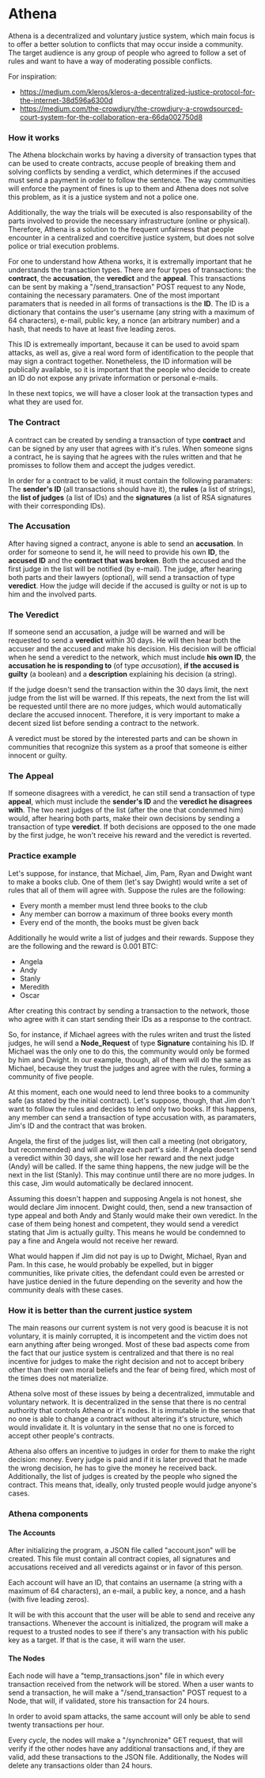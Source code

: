 # Athena
Athena is a decentralized and voluntary justice system, which main focus is to offer a better solution to conflicts that may occur inside a community. The target audience is any group of people who agreed to follow a set of rules and want to have a way of moderating possible conflicts.

For inspiration: 

* https://medium.com/kleros/kleros-a-decentralized-justice-protocol-for-the-internet-38d596a6300d
* https://medium.com/the-crowdjury/the-crowdjury-a-crowdsourced-court-system-for-the-collaboration-era-66da002750d8

### How it works
The Athena blockchain works by having a diversity of transaction types that can be used to create contracts, accuse people of breaking them and solving conflicts by sending a verdict, which determines if the accused must send a payment in order to follow the sentence. The way communities will enforce the payment of fines is up to them and Athena does not solve this problem, as it is a justice system and not a police one. 

Additionally, the way the trials will be executed is also responsability of the parts involved to provide the necessary infrastructure (online or physical). Therefore, Athena is a solution to the frequent unfairness that people encounter in a centralized and coercitive justice system, but does not solve police or trial execution problems.

For one to understand how Athena works, it is extremally important that he understands the transaction types. There are four types of transactions: the **contract**, the **accusation**, the **veredict** and the **appeal**. This transactions can be sent by making a "/send_transaction" POST request to any Node, containing the necessary paramaters. One of the most important paramaters that is needed in all forms of transactions is the **ID**. The ID is a dictionary that contains the user's username (any string with a maximum of 64 characters), e-mail, public key, a nonce (an arbitrary number) and a hash, that needs to have at least five leading zeros.

This ID is extremeally important, because it can be used to avoid spam attacks, as well as, give a real word form of identification to the people that may sign a contract together. Nonetheless, the ID information will be publically available, so it is important that the people who decide to create an ID do not expose any private information or personal e-mails.

In these next topics, we will have a closer look at the transaction types and what they are used for.

### The Contract
A contract can be created by sending a transaction of type **contract** and can be signed by any user that agrees with it's rules. When someone signs a contract, he is saying that he agrees with the rules written and that he promisses to follow them and accept the judges veredict. 

In order for a contract to be valid, it must contain the following paramaters: The **sender's ID** (all transactions should have it), the **rules** (a list of strings), the **list of judges** (a list of IDs) and the **signatures** (a list of RSA signatures with their corresponding IDs).

### The Accusation
After having signed a contract, anyone is able to send an **accusation**. In order for someone to send it, he will need to provide his own **ID**, the **accused ID** and the **contract that was broken**. Both the accused and the first judge in the list will be notified (by e-mail). The judge, after hearing both parts and their lawyers (optional), will send a transaction of type **veredict**. How the judge will decide if the accused is guilty or not is up to him and the involved parts.

### The Veredict
If someone send an accusation, a judge will be warned and will be requested to send a **veredict** within 30 days. He will then hear both the accuser and the accused and make his decision. His decision will be official when he send a veredict to the network, which must include **his own ID**, the **accusation he is responding to** (of type *accusation*), **if the accused is guilty** (a boolean) and a **description** explaining his decision (a string). 

If the judge doesn't send the transaction within the 30 days limit, the next judge from the list will be warned. If this repeats, the next from the list will be requested until there are no more judges, which would automatically declare the accused innocent. Therefore, it is very important to make a decent sized list before sending a contract to the network.

A veredict must be stored by the interested parts and can be shown in communities that recognize this system as a proof that someone is either innocent or guilty.

### The Appeal
If someone disagrees with a veredict, he can still send a transaction of type **appeal**, which must include the **sender's ID** and the **veredict he disagrees with**. The two next judges of the list (after the one that condenmed him) would, after hearing both parts, make their own decisions by sending a transaction of type **veredict**. If both decisions are opposed to the one made by the first judge, he won't receive his reward and the veredict is reverted.

### Practice example
Let's suppose, for instance, that Michael, Jim, Pam, Ryan and Dwight want to make a books club. One of them (let's say Dwight) would write a set of rules that all of them will agree with. Suppose the rules are the following:

* Every month a member must lend three books to the club
* Any member can borrow a maximum of three books every month
* Every end of the month, the books must be given back

Additionally he would write a list of judges and their rewards. Suppose they are the following and the reward is 0.001 BTC:

* Angela
* Andy
* Stanly
* Meredith
* Oscar

After creating this contract by sending a transaction to the network, those who agree with it can start sending their IDs as a response to the contract.

So, for instance, if Michael agrees with the rules writen and trust the listed judges, he will send a **Node_Request** of type **Signature** containing his ID. If Michael was the only one to do this, the community would only be formed by him and Dwight. In our example, though, all of them will do the same as Michael, because they trust the judges and agree with the rules, forming a community of five people.

At this moment, each one would need to lend three books to a community safe (as stated by the initial contract). Let's suppose, though, that Jim don't want to follow the rules and decides to lend only two books. If this happens, any member can send a transaction of type accusation with, as paramaters, Jim's ID and the contract that was broken. 

Angela, the first of the judges list, will then call a meeting (not obrigatory, but recommended) and will analyze each part's side. If Angela doesn't send a veredict within 30 days, she will lose her reward and the next judge (Andy) will be called. If the same thing happens, the new judge will be the next in the list (Stanly). This may continue until there are no more judges. In this case, Jim would automatically be declared innocent.

Assuming this doesn't happen and supposing Angela is not honest, she would declare Jim innocent. Dwight could, then, send a new transaction of type appeal and both Andy and Stanly would make their own veredict. In the case of them being honest and competent, they would send a veredict stating that Jim is actually guilty. This means he would be condemned to pay a fine and Angela would not receive her reward. 

What would happen if Jim did not pay is up to Dwight, Michael, Ryan and Pam. In this case, he would probably be expelled, but in bigger communities, like private cities, the defendant could even be arrested or have justice denied in the future depending on the severity and how the community deals with these cases.

### How it is better than the current justice system
The main reasons our current system is not very good is beacuse it is not voluntary, it is mainly corrupted, it is incompetent and the victim does not earn anything after being wronged. Most of these bad aspects come from the fact that our justice system is centralized and that there is no real incentive for judges to make the right decision and not to accept bribery other than their own moral beliefs and the fear of being fired, which most of the times does not materialize. 

Athena solve most of these issues by being a decentralized, immutable and voluntary network. It is decentralized in the sense that there is no central authority that controls Athena or it's nodes. It is immutable in the sense that no one is able to change a contract without altering it's structure, which would invalidate it. It is voluntary in the sense that no one is forced to accept other people's contracts. 

Athena also offers an incentive to judges in order for them to make the right decision: money. Every judge is paid and if it is later proved that he made the wrong decision, he has to give the money he received back. Additionally, the list of judges is created by the people who signed the contract. This means that, ideally, only trusted people would judge anyone's cases.

### Athena components

#### The Accounts
After initializing the program, a JSON file called "account.json" will be created. This file must contain all contract copies, all signatures and accusations received and all veredicts against or in favor of this person.

Each account will have an ID, that contains an username (a string with a maximum of 64 characters), an e-mail, a public key, a nonce, and a hash (with five leading zeros).

It will be with this account that the user will be able to send and receive any transactions. Whenever the account is initialized, the program will make a request to a trusted nodes to see if there's any transaction with his public key as a target. If that is the case, it will warn the user.

#### The Nodes
Each node will have a "temp_transactions.json" file in which every transaction received from the network will be stored. When a user wants to send a transaction, he will make a "/send_transaction" POST request to a Node, that will, if validated, store his transaction for 24 hours.

In order to avoid spam attacks, the same account will only be able to send twenty transactions per hour.

Every *cycle*, the nodes will make a "/synchronize" GET request, that will verify if the other nodes have any additional transactions and, if they are valid, add these transactions to the JSON file. Additionally, the Nodes will delete any transactions older than 24 hours.

